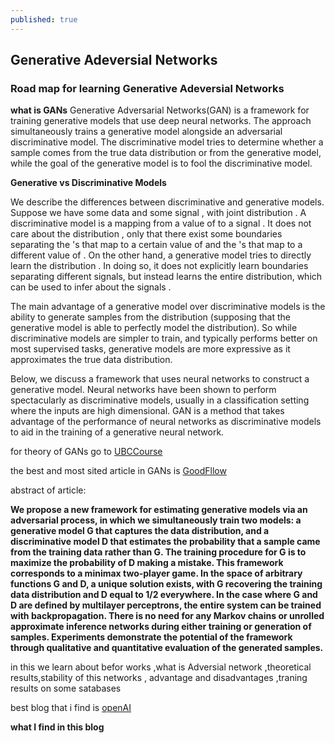 ```yaml
---
published: true
---
```

## Generative Adeversial Networks

### Road map for learning Generative Adeversial Networks

**what is GANs**
Generative Adversarial Networks(GAN) is a framework for training generative models that use deep neural networks. The approach simultaneously trains a generative model alongside an adversarial discriminative model. The discriminative model tries to determine whether a sample comes from the true data distribution or from the generative model, while the goal of the generative model is to fool the discriminative model.

**Generative vs Discriminative Models**

We describe the differences between discriminative and generative models. Suppose we have some data and some signal , with joint distribution . A discriminative model is a mapping from a value of to a signal . It does not care about the distribution , only that there exist some boundaries separating the 's that map to a certain value of and the 's that map to a different value of . On the other hand, a generative model tries to directly learn the distribution . In doing so, it does not explicitly learn boundaries separating different signals, but instead learns the entire distribution, which can be used to infer about the signals .

The main advantage of a generative model over discriminative models is the ability to generate samples from the distribution (supposing that the generative model is able to perfectly model the distribution). So while discriminative models are simpler to train, and typically performs better on most supervised tasks, generative models are more expressive as it approximates the true data distribution.

Below, we discuss a framework that uses neural networks to construct a generative model. Neural networks have been shown to perform spectacularly as discriminative models, usually in a classification setting where the inputs are high dimensional. GAN is a method that takes advantage of the performance of neural networks as discriminative models to aid in the training of a generative neural network.


for theory of GANs go to [UBCCourse](http://wiki.ubc.ca/Course:CPSC522/Generative_Adversarial_Networks)


the best and most sited article in GANs is [GoodFllow](https://arxiv.org/abs/1406.2661)

abstract of  article:

**We propose a new framework for estimating generative models via an adversarial process, in which we simultaneously train two models: a generative model G that captures the data distribution, and a discriminative model D that estimates the probability that a sample came from the training data rather than G. The training procedure for G is to maximize the probability of D making a mistake. This framework corresponds to a minimax two-player game. In the space of arbitrary functions G and D, a unique solution exists, with G recovering the training data distribution and D equal to 1/2 everywhere. In the case where G and D are defined by multilayer perceptrons, the entire system can be trained with backpropagation. There is no need for any Markov chains or unrolled approximate inference networks during either training or generation of samples. Experiments demonstrate the potential of the framework through qualitative and quantitative evaluation of the generated samples.**

in this we learn about befor works ,what is Adversial network ,theoretical results,stability of this networks ,
advantage and disadvantages ,traning results on some satabases


best blog that i find is [openAI](https://blog.openai.com/generative-models/) 

**what I find in this blog**





